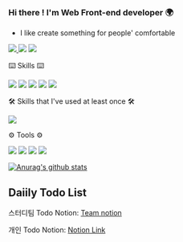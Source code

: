 ### Hi there ! I'm Web Front-end developer 🌍

- I like create something for people' comfortable


<a href="https://velog.io/@tjrans9248" target="_black"> <img src="https://img.shields.io/badge/Velog-20C997?style=plastic&logo=Velog&logoColor=white"/> </a>
 <img src="https://img.shields.io/badge/seanyang8922@gmail.com-EA4335?style=plastic&logo=Gmail&logoColor=white"/> 
  <a href="https://www.notion.so/a8f7e4ebd1484fb69edcdd4915bec7f2" target="_black"> <img src="https://img.shields.io/badge/Portfolio-0d0d0d?style=plastic&logo=Notion&logoColor=white"/> </a>

<!--
**tjrans9248/tjrans9248** is a ✨ _special_ ✨ repository because its `README.md` (this file) appears on your GitHub profile.

Here are some ideas to get you started:

- 🔭 I’m currently working on ...
- 🌱 I’m currently learning ...
- 👯 I’m looking to collaborate on ...
- 🤔 I’m looking for help with ...
- 💬 Ask me about ...
- 📫 How to reach me: ...
- 😄 Pronouns: ...
- ⚡ Fun fact: ...


-->
<p> ⌨️ Skills ⌨️ </p>

  <img src="https://img.shields.io/badge/React-61DAFB?style=plastic&logo=React&logoColor=white"/>  <img src="https://img.shields.io/badge/styled-components-DB7093?style=plastic&logo=styled-components&logoColor=white"/> <img src="https://img.shields.io/badge/HTML5-E34F26?style=plastic&logo=HTML5&logoColor=white"/> <img src="https://img.shields.io/badge/CSS3-1572B6?style=plastic&logo=CSS3&logoColor=white"/> <img src="https://img.shields.io/badge/JavaScript-F7DF1E?style=plastic&logo=JavaScript&logoColor=white"/>
  
<p> 🛠 Skills that I've used at least once 🛠 <p>

<img src="https://img.shields.io/badge/React-Native-61DAFB?style=plastic&logo=React&logoColor=white"/>

  
<p> ⚙️ Tools ⚙️ </p>
 
<img src="https://img.shields.io/badge/Figma-F24E1E?style=plastic&logo=Figma&logoColor=white"/> <img src="https://img.shields.io/badge/Git-F05032?style=plastic&logo=Git&logoColor=white"/> <img src="https://img.shields.io/badge/GitHub-181717?style=plastic&logo=GitHub&logoColor=white"/> <img src="https://img.shields.io/badge/Trello-0052CC?style=plastic&logo=Trello&logoColor=white"/>

[![Anurag's github stats](https://github-readme-stats.vercel.app/api?username=tjrans9248)](https://github.com/anuraghazra/github-readme-stats)

## Daiily Todo List

스터디팀 Todo Notion: [Team notion]

[Team notion]: https://www.notion.so/2f4b53dd0e8447d2afab8d0558b880f6

개인 Todo Notion: [Notion Link]

[Notion Link]: https://www.notion.so/11-4-11-21-11-27-ce59fed72bfb43d2ae02abb0a17ae4b1
 
